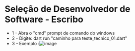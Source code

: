 # Seleção de Desenvolvedor de Software - Escribo


-  1 - Abra o "cmd" prompt de comando do windows
-  2 - Digite: dart run "caminho para teste_tecnico_01.dart"
-  3 - Exemplo :![image](https://user-images.githubusercontent.com/39925526/150026651-6a6985da-adfa-42f2-9a53-d6febaa9cbb8.png)
